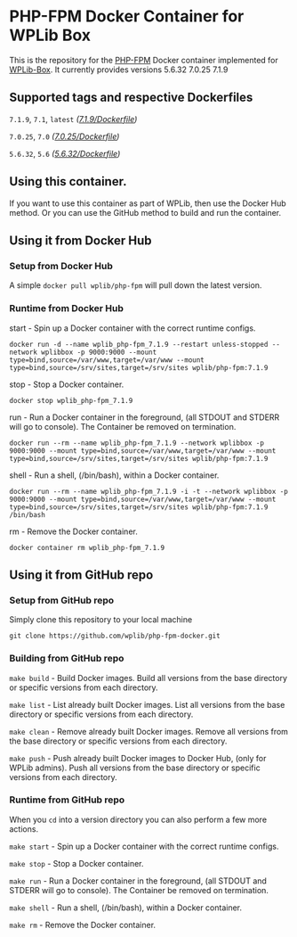# PHP-FPM Docker Container for WPLib Box
This is the repository for the [PHP-FPM](https://php-fpm.org/) Docker container implemented for [WPLib-Box](https://github.com/wplib/wplib-box).
It currently provides versions 5.6.32 7.0.25 7.1.9


## Supported tags and respective Dockerfiles
`7.1.9`, `7.1`, `latest` _([7.1.9/Dockerfile](https://github.com/wplib/php-fpm-docker/blob/master/7.1.9/Dockerfile))_

`7.0.25`, `7.0` _([7.0.25/Dockerfile](https://github.com/wplib/php-fpm-docker/blob/master/7.0.25/Dockerfile))_

`5.6.32`, `5.6` _([5.6.32/Dockerfile](https://github.com/wplib/php-fpm-docker/blob/master/5.6.32/Dockerfile))_


## Using this container.
If you want to use this container as part of WPLib, then use the Docker Hub method.
Or you can use the GitHub method to build and run the container.


## Using it from Docker Hub

### Setup from Docker Hub
A simple `docker pull wplib/php-fpm` will pull down the latest version.


### Runtime from Docker Hub
start - Spin up a Docker container with the correct runtime configs.

`docker run -d --name wplib_php-fpm_7.1.9 --restart unless-stopped --network wplibbox -p 9000:9000 --mount type=bind,source=/var/www,target=/var/www --mount type=bind,source=/srv/sites,target=/srv/sites wplib/php-fpm:7.1.9`

stop - Stop a Docker container.

`docker stop wplib_php-fpm_7.1.9`

run - Run a Docker container in the foreground, (all STDOUT and STDERR will go to console). The Container be removed on termination.

`docker run --rm --name wplib_php-fpm_7.1.9 --network wplibbox -p 9000:9000 --mount type=bind,source=/var/www,target=/var/www --mount type=bind,source=/srv/sites,target=/srv/sites wplib/php-fpm:7.1.9`

shell - Run a shell, (/bin/bash), within a Docker container.

`docker run --rm --name wplib_php-fpm_7.1.9 -i -t --network wplibbox -p 9000:9000 --mount type=bind,source=/var/www,target=/var/www --mount type=bind,source=/srv/sites,target=/srv/sites wplib/php-fpm:7.1.9 /bin/bash`

rm - Remove the Docker container.

`docker container rm wplib_php-fpm_7.1.9`


## Using it from GitHub repo

### Setup from GitHub repo
Simply clone this repository to your local machine

`git clone https://github.com/wplib/php-fpm-docker.git`


### Building from GitHub repo
`make build` - Build Docker images. Build all versions from the base directory or specific versions from each directory.


`make list` - List already built Docker images. List all versions from the base directory or specific versions from each directory.


`make clean` - Remove already built Docker images. Remove all versions from the base directory or specific versions from each directory.


`make push` - Push already built Docker images to Docker Hub, (only for WPLib admins). Push all versions from the base directory or specific versions from each directory.


### Runtime from GitHub repo
When you `cd` into a version directory you can also perform a few more actions.

`make start` - Spin up a Docker container with the correct runtime configs.


`make stop` - Stop a Docker container.


`make run` - Run a Docker container in the foreground, (all STDOUT and STDERR will go to console). The Container be removed on termination.


`make shell` - Run a shell, (/bin/bash), within a Docker container.


`make rm` - Remove the Docker container.


